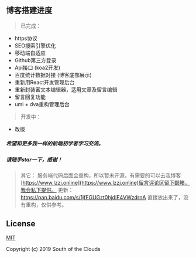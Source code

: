 ## 博客搭建进度
> 已完成：

   - https协议
   - SEO搜索引擎优化
   - 移动端自适应
   - Github第三方登录
   - Api接口 (koa2开发)
   - 百度统计数据对接 (博客底部展示)
   - 重新用React开发管理后台
   - 重新封装富文本编辑器，适用文章及留言编辑
   - 留言回复功能
   - umi + dva重构管理后台

> 开发中：
   - 改版

 
##### 希望和更多我一样的前端初学者学习交流。
##### 请随手star一下，感谢！  

> 其它： 服务端代码后面会重构，所以暂未开源，有需要的可以去我博客[https://www.lzzj.online](https://www.lzzj.online)留言评论区留下邮箱，我会私下提供。
> 更新：https://pan.baidu.com/s/1jfFGUGzt0hjdIF4VWzdrnA 直接放出来了，没有重构，仅供参考。


## License

[MIT](http://opensource.org/licenses/MIT)

Copyright (c) 2019 South of the Clouds
